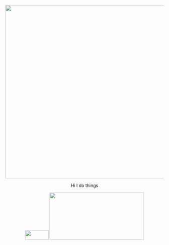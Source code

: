 <p align="center">
  <img width="890" height="550" src ="https://upload.wikimedia.org/wikipedia/en/thumb/c/c3/Flag_of_France.svg/1200px-Flag_of_France.svg.png">
</p>
<p align="center">
  Hi I do things
</p>
<p align="center">
  <img width="75" height="30" src="https://visitor-badge.laobi.icu/badge?page_id=Nesanco.visitor-badge">
  <img width="300" height="150" src="https://github-readme-stats.vercel.app/api/top-langs/?username=Nesanco&layout=compact">
</p>



